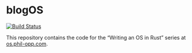 # blogOS
[![Build Status](https://travis-ci.org/phil-opp/blog_os.svg?branch=master)](https://travis-ci.org/phil-opp/blog_os)

This repository contains the code for the “Writing an OS in Rust” series at [os.phil-opp.com](http://os.phil-opp.com).
